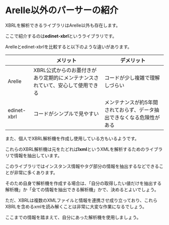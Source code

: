 # Arelle以外のパーサーの紹介

XBRLを解析できるライブラリはArelle以外も存在します。

ここで紹介するのは**edinet-xbrl**というライブラリです。

Arelleとedinet-xbrlを比較すると以下のような違いがあります。

|             | メリット                                                                       | デメリット                                                            |
| ----------- | ------------------------------------------------------------------------------ | --------------------------------------------------------------------- |
| Arelle      | XBRL公式からのお墨付きがあり定期的にメンテナンスされていて、安心して使用できる | コードが少し複雑で理解しづらい                                        |
| edinet-xbrl | コードがシンプルで見やすい                                                     | メンテナンスが約5年間されておらず、データ抽出できなくなる危険性がある |

また、個人でXBRL解析機を作成し使用している方もいるようです。

これらのXBRL解析機は元をたどれば**lxml**というXMLを解析するためのライブラリで情報を抽出しています。

このライブラリではインスタンス情報やタグ部分の情報を抽出するなどできることが非常に多くあります。

そのため自身で解析機を作成する場合は、「自分の取得したい値だけを抽出する解析機」か「全ての情報を抽出できる解析機」かで、決めるとよいでしょう。

ただ、XBRLは複数のXMLファイルと情報を連携させ成り立っており、これらXBRLを含めるxmlを読み解くことは非常に大変な作業になるでしょう。

ここまでの情報を踏まえて、自分にあった解析機を使用しましょう。
